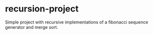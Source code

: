 # recursion-project
Simple project with recursive implementations of a fibonacci sequence generator and merge sort.
